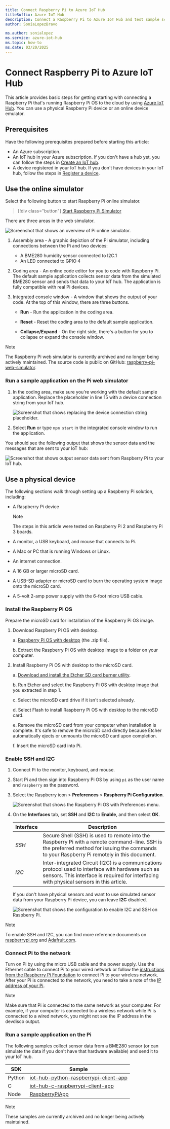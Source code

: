 ```yaml
---
title: Connect Raspberry Pi to Azure IoT Hub
titleSuffix: Azure IoT Hub
description: Connect a Raspberry Pi to Azure IoT Hub and test sample scenarios that send data to the Azure cloud.
author: SoniaLopezBravo

ms.author: sonialopez
ms.service: azure-iot-hub
ms.topic: how-to
ms.date: 03/20/2025
---
```


# Connect Raspberry Pi to Azure IoT Hub

This article provides basic steps for getting starting with connecting a Raspberry Pi that's running Raspberry Pi OS to the cloud by using [Azure IoT Hub](about-iot-hub.md). You can use a physical Raspberry Pi device or an online device emulator.

## Prerequisites

Have the following prerequisites prepared before starting this article:

* An Azure subscription.
* An IoT hub in your Azure subscription. If you don't have a hub yet, you can follow the steps in [Create an IoT hub](create-hub.md).
* A device registered in your IoT hub. If you don't have devices in your IoT hub, follow the steps in [Register a device](create-connect-device.md#register-a-device).

## Use the online simulator

Select the following button to start Raspberry Pi online simulator.

> [!div class="button"]
> <a href="https://azure-samples.github.io/raspberry-pi-web-simulator/#GetStarted" target="_blank">Start Raspberry Pi Simulator</a>

There are three areas in the web simulator.

![Screenshot that shows an overview of Pi online simulator.](media/raspberry-pi-get-started/simulator-overview.png)

1. Assembly area - A graphic depiction of the Pi simulator, including connections between the Pi and two devices:

   * A BME280 humidity sensor connected to I2C.1
   * An LED connected to GPIO 4

2. Coding area - An online code editor for you to code with Raspberry Pi. The default sample application collects sensor data from the simulated BME280 sensor and sends that data to your IoT hub. The application is fully compatible with real Pi devices.

3. Integrated console window - A window that shows the output of your code. At the top of this window, there are three buttons.

   * **Run** - Run the application in the coding area.

   * **Reset** - Reset the coding area to the default sample application.

   * **Collapse/Expand** - On the right side, there's a button for you to collapse or expand the console window.

> [!NOTE]
> The Raspberry Pi web simulator is currently archived and no longer being actively maintained. The source code is public on GitHub: [raspberry-pi-web-simulator](https://github.com/Azure-Samples/raspberry-pi-web-simulator).

### Run a sample application on the Pi web simulator

1. In the coding area, make sure you're working with the default sample application. Replace the placeholder in line 15 with a device connection string from your IoT hub.

   ![Screenshot that shows replacing the device connection string placeholder.](media/raspberry-pi-get-started/simulator-connection-string.png)

2. Select **Run** or type `npm start` in the integrated console window to run the application.

You should see the following output that shows the sensor data and the messages that are sent to your IoT hub:

![Screenshot that shows output sensor data sent from Raspberry Pi to your IoT hub.](media/raspberry-pi-get-started/simulator-run-application.png)

## Use a physical device

The following sections walk through setting up a Raspberry Pi solution, including:

* A Raspberry Pi device

  >[!NOTE]
  >The steps in this article were tested on Raspberry Pi 2 and Raspberry Pi 3 boards.

* A monitor, a USB keyboard, and mouse that connects to Pi.

* A Mac or PC that is running Windows or Linux.

* An internet connection.

* A 16 GB or larger microSD card.

* A USB-SD adapter or microSD card to burn the operating system image onto the microSD card.

* A 5-volt 2-amp power supply with the 6-foot micro USB cable.

### Install the Raspberry Pi OS

Prepare the microSD card for installation of the Raspberry Pi OS image.

1. Download Raspberry Pi OS with desktop.

   a. [Raspberry Pi OS with desktop](https://www.raspberrypi.org/software/) (the .zip file).

   b. Extract the Raspberry Pi OS with desktop image to a folder on your computer.

2. Install Raspberry Pi OS with desktop to the microSD card.

   a. [Download and install the Etcher SD card burner utility](https://etcher.balena.io/).

   b. Run Etcher and select the Raspberry Pi OS with desktop image that you extracted in step 1.

   c. Select the microSD card drive if it isn't selected already.

   d. Select Flash to install Raspberry Pi OS with desktop to the microSD card.

   e. Remove the microSD card from your computer when installation is complete. It's safe to remove the microSD card directly because Etcher automatically ejects or unmounts the microSD card upon completion.

   f. Insert the microSD card into Pi.

### Enable SSH and I2C

1. Connect Pi to the monitor, keyboard, and mouse.

2. Start Pi and then sign into Raspberry Pi OS by using `pi` as the user name and `raspberry` as the password.

3. Select the Raspberry icon > **Preferences** > **Raspberry Pi Configuration**.

   ![Screenshot that shows the Raspberry Pi OS with Preferences menu.](./media/raspberry-pi-get-started/pi-preferences-menu.png)

4. On the **Interfaces** tab, set **SSH** and **I2C** to **Enable**, and then select **OK**.

    | Interface | Description |
    | --------- | ----------- |
    | *SSH* | Secure Shell (SSH) is used to remote into the Raspberry Pi with a remote command-line. SSH is the preferred method for issuing the commands to your Raspberry Pi remotely in this document. |
    | *I2C* | Inter-integrated Circuit (I2C) is a communications protocol used to interface with hardware such as sensors. This interface is required for interfacing with physical sensors in this article.|

    If you don't have physical sensors and want to use simulated sensor data from your Raspberry Pi device, you can leave **I2C** disabled.

   ![Screenshot that shows the configuration to enable I2C and SSH on Raspberry Pi.](./media/raspberry-pi-get-started/pi-enable-i2c-ssh.png)

> [!NOTE]
> To enable SSH and I2C, you can find more reference documents on [raspberrypi.org](https://www.raspberrypi.org/documentation/remote-access/ssh/) and [Adafruit.com](https://learn.adafruit.com/adafruits-raspberry-pi-lesson-4-gpio-setup/configuring-i2c).

### Connect Pi to the network

Turn on Pi by using the micro USB cable and the power supply. Use the Ethernet cable to connect Pi to your wired network or follow the [instructions from the Raspberry Pi Foundation](https://www.raspberrypi.org/documentation/configuration/wireless/) to connect Pi to your wireless network. After your Pi is connected to the network, you need to take a note of the [IP address of your Pi](https://www.raspberrypi.org/documentation/remote-access/ip-address.md).

> [!NOTE]
> Make sure that Pi is connected to the same network as your computer. For example, if your computer is connected to a wireless network while Pi is connected to a wired network, you might not see the IP address in the devdisco output.

### Run a sample application on the Pi

The following samples collect sensor data from a BME280 sensor (or can simulate the data if you don't have that hardware available) and send it to your IoT hub.

| SDK | Sample |
| --- | ------ |
| Python | [iot-hub-python-raspberrypi-client-app](https://github.com/Azure-Samples/iot-hub-python-raspberrypi-client-app) |
| C | [iot-hub-c-raspberrypi-client-app](https://github.com/Azure-Samples/iot-hub-c-raspberrypi-client-app) |
| Node | [RaspberryPiApp](https://github.com/Azure-Samples/azure-iot-samples-node/tree/master/iot-hub/Tutorials/RaspberryPiApp) |

> [!NOTE]
> These samples are currently archived and no longer being actively maintained.
